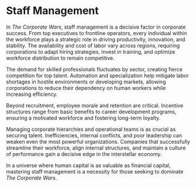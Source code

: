 # Staff Management

In _The Corporate Wars_, staff management is a decisive factor in corporate success. From top executives to frontline operators, every individual within the workforce plays a strategic role in driving productivity, innovation, and stability. The availability and cost of labor vary across regions, requiring corporations to adapt hiring strategies, invest in training, and optimize workforce distribution to remain competitive.

The demand for skilled professionals fluctuates by sector, creating fierce competition for top talent. Automation and specialization help mitigate labor shortages in hostile environments or developing markets, allowing corporations to reduce their dependency on human workers while increasing efficiency.

Beyond recruitment, employee morale and retention are critical. Incentive structures range from basic benefits to career development programs, ensuring a motivated workforce and fostering long-term loyalty.

Managing corporate hierarchies and operational teams is as crucial as securing talent. Inefficiencies, internal conflicts, and poor leadership can weaken even the most powerful organizations. Companies that successfully streamline their workforce, align internal structures, and maintain a culture of performance gain a decisive edge in the interstellar economy.

In a universe where human capital is as valuable as financial capital, mastering staff management is a necessity for those seeking to dominate _The Corporate Wars_.
